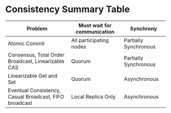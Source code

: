 # Consistency Summary Table

Problem | Must wait for communication | Synchrony
---|---|---
Atomic Commit | All participating nodes | Partially Synchronous
Consensus, Total Order Broadcast, Linearizable CAS | Quorum | Partially Synchronous
Linearizable Get and Set | Quorum | Asynchronous
Eventual Consistency, Casual Broadcast, FIFO broadcast | Local Replica Only | Asynchronous 